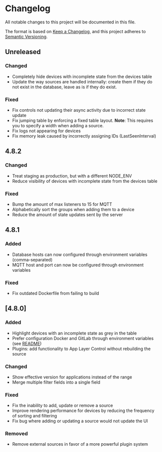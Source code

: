 # Changelog

All notable changes to this project will be documented in this file.

The format is based on [Keep a Changelog](https://keepachangelog.com/en/1.0.0/),
and this project adheres to [Semantic Versioning](https://semver.org/spec/v2.0.0.html).

## Unreleased

### Changed

- Completely hide devices with incomplete state from the devices table
- Update the way sources are handled internally: create them if they do not exist in the database, leave as is if they do exist.

### Fixed

- Fix controls not updating their async activity due to incorrect state update
- Fix jumping table by enforcing a fixed table layout.
  **Note**: This requires you to specify a width when adding a source.
- Fix logs not appearing for devices
- Fix memory leak caused by incorrectly assigning IDs (LastSeenInterval)

## 4.8.2

### Changed

- Treat staging as production, but with a different NODE_ENV
- Reduce visibility of devices with incomplete state from the devices table

### Fixed

- Bump the amount of max listeners to 15 for MQTT
- Alphabetically sort the groups when adding them to a device
- Reduce the amount of state updates sent by the server

## 4.8.1

### Added

- Database hosts can now configured through environment variables (comma-separated)
- MQTT host and port can now be configured through environment variables

### Fixed

- Fix outdated Dockerfile from failing to build

## [4.8.0]

### Added

- Highlight devices with an incomplete state as grey in the table
- Prefer configuration Docker and GitLab through environment variables (see [README](README.md))
- Plugins: add functionality to App Layer Control without rebuilding the source

### Changed

- Show effective version for applications instead of the range
- Merge multiple filter fields into a single field

### Fixed

- Fix the inability to add, update or remove a source
- Improve rendering performance for devices by reducing the frequency of sorting and filtering
- Fix bug where adding or updating a source would not update the UI

### Removed

- Remove external sources in favor of a more powerful plugin system
